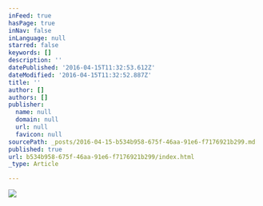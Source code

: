 ```yaml
---
inFeed: true
hasPage: true
inNav: false
inLanguage: null
starred: false
keywords: []
description: ''
datePublished: '2016-04-15T11:32:53.612Z'
dateModified: '2016-04-15T11:32:52.887Z'
title: ''
author: []
authors: []
publisher:
  name: null
  domain: null
  url: null
  favicon: null
sourcePath: _posts/2016-04-15-b534b958-675f-46aa-91e6-f7176921b299.md
published: true
url: b534b958-675f-46aa-91e6-f7176921b299/index.html
_type: Article

---
```

![](https://the-grid-user-content.s3-us-west-2.amazonaws.com/6b382f51-2c66-470f-9a48-c45071c0b19f.jpg)